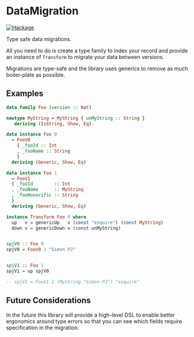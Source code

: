 # DataMigration

[![Hackage](https://img.shields.io/hackage/v/DataVersion.svg?logo=haskell&label=DataVersion)](https://hackage.haskell.org/package/DataVersion)

Type safe data migrations.

All you need to do is create a type family to index your record and
provide an instance of `Transform` to migrate your data between
versions.

Migrations are type-safe and the library uses generics to remove as
much boiler-plate as possible.

## Examples

```haskell
data family Foo (version :: Nat)

newtype MyString = MyString { unMyString :: String }
   deriving (IsString, Show, Eq)

data instance Foo 0
  = FooV0
    { _fooId :: Int
    , _fooName :: String
    }
  deriving (Generic, Show, Eq)

data instance Foo 1
  = FooV1
  { _fooId        :: Int
  , _fooName      :: MyString
  , _fooHonorific :: String
  }
  deriving (Generic, Show, Eq)

instance Transform Foo 0 where
  up   v = genericUp   v (const "esquire") (const MyString)
  down v = genericDown v (const unMyString)


spjV0 :: Foo 0
spjV0 = FooV0 1 "Simon PJ"


spjV1 :: Foo 1
spjV1 = up spjV0

-- spjV1 = FooV1 1 (MyString "Simon PJ") "esquire"
```

## Future Considerations

In the future this library will provide a high-level DSL to enable
better ergonomics around type errors so that you can see which fields
require specification in the migration.
